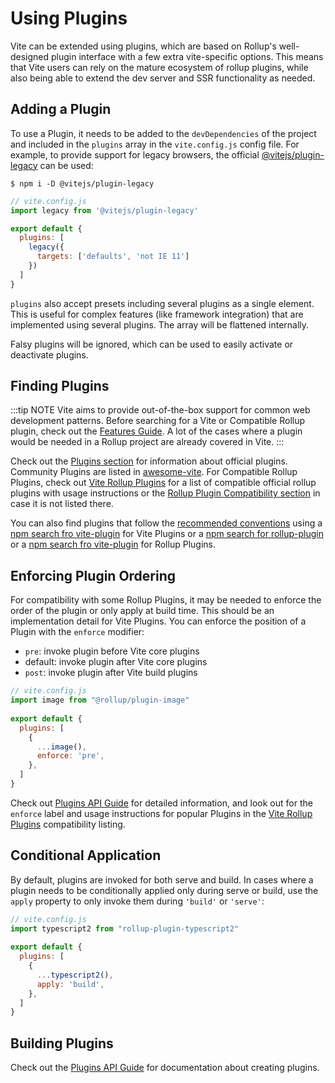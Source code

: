 # Using Plugins

Vite can be extended using plugins, which are based on Rollup's well-designed plugin interface with a few extra vite-specific options. This means that Vite users can rely on the mature ecosystem of rollup plugins, while also being able to extend the dev server and SSR functionality as needed.

## Adding a Plugin

To use a Plugin, it needs to be added to the `devDependencies` of the project and included in the `plugins` array in the `vite.config.js` config file. For example, to provide support for legacy browsers, the official [@vitejs/plugin-legacy](https://github.com/vitejs/vite/tree/main/packages/plugin-legacy) can be used:

```
$ npm i -D @vitejs/plugin-legacy
```

```js
// vite.config.js
import legacy from '@vitejs/plugin-legacy'

export default {
  plugins: [
    legacy({
      targets: ['defaults', 'not IE 11']
    })
  ]
}
```

`plugins` also accept presets including several plugins as a single element. This is useful for complex features (like framework integration) that are implemented using several plugins. The array will be flattened internally.

Falsy plugins will be ignored, which can be used to easily activate or deactivate plugins.

## Finding Plugins

:::tip NOTE
Vite aims to provide out-of-the-box support for common web development patterns. Before searching for a Vite or Compatible Rollup plugin, check out the [Features Guide](../guide/features.md). A lot of the cases where a plugin would be needed in a Rollup project are already covered in Vite.
:::

Check out the [Plugins section](../plugins) for information about official plugins. Community Plugins are listed in [awesome-vite](https://github.com/vitejs/awesome-vite#plugins). For Compatible Rollup Plugins, check out [Vite Rollup Plugins](https://vite-rollup-plugins.patak.dev) for a list of compatible official rollup plugins with usage instructions or the [Rollup Plugin Compatibility section](../guide/api-plugin#rollup-plugin-compatibility) in case it is not listed there.

You can also find plugins that follow the [recommended conventions](./api-plugin.md#conventions) using a [npm search fro vite-plugin](https://www.npmjs.com/search?q=vite-plugin&ranking=popularity) for Vite Plugins or a [npm search for rollup-plugin](https://www.npmjs.com/search?q=rollup-plugin&ranking=popularity) or a [npm search fro vite-plugin](https://www.npmjs.com/search?q=vite-plugin&ranking=popularity) for Rollup Plugins.

## Enforcing Plugin Ordering

For compatibility with some Rollup Plugins, it may be needed to enforce the order of the plugin or only apply at build time. This should be an implementation detail for Vite Plugins. You can enforce the position of a Plugin with the `enforce` modifier:

- `pre`: invoke plugin before Vite core plugins
- default: invoke plugin after Vite core plugins
- `post`: invoke plugin after Vite build plugins

```js
// vite.config.js
import image from "@rollup/plugin-image"
          
export default {
  plugins: [
    {
      ...image(),
      enforce: 'pre',
    },
  ]
}
```

Check out [Plugins API Guide](./api-plugin.md#plugin-ordering) for detailed information,  and look out for the `enforce` label and usage instructions for popular Plugins in the [Vite Rollup Plugins](https://vite-rollup-plugins.patak.dev/) compatibility listing.

## Conditional Application

By default, plugins are invoked for both serve and build. In cases where a plugin needs to be conditionally applied only during serve or build, use the `apply` property to only invoke them during `'build'` or `'serve'`:

```js
// vite.config.js
import typescript2 from "rollup-plugin-typescript2"
          
export default {
  plugins: [
    {
      ...typescript2(),
      apply: 'build',
    },
  ]
}
```

## Building Plugins

Check out the [Plugins API Guide](./api-plugin.md) for documentation about creating plugins.

